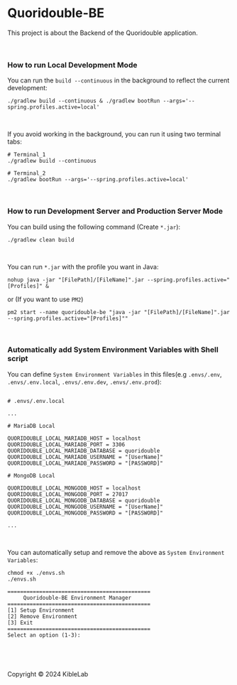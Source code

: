# Quoridouble-BE

This project is about the Backend of the Quoridouble application.

<br>

### How to run Local Development Mode

You can run the `build --continuous` in the background to reflect the current development:

```
./gradlew build --continuous & ./gradlew bootRun --args='--spring.profiles.active=local'
```

<br>

If you avoid working in the background, you can run it using two terminal tabs:

```
# Terminal_1
./gradlew build --continuous

# Terminal_2
./gradlew bootRun --args='--spring.profiles.active=local'
```

<br>

### How to run Development Server and Production Server Mode

You can build using the following command (Create `*.jar`):

```
./gradlew clean build
```

<br>

You can run `*.jar` with the profile you want in Java:

```
nohup java -jar "[FilePath]/[FileName]".jar --spring.profiles.active="[Profiles]" &
```

or (If you want to use `PM2`)

```
pm2 start --name quoridouble-be "java -jar "[FilePath]/[FileName]".jar --spring.profiles.active="[Profiles]""
```

<br>

### Automatically add System Environment Variables with Shell script

You can define `System Environment Variables` in this files(e.g `.envs/.env`, `.envs/.env.local`, `.envs/.env.dev`, `.envs/.env.prod`):

```

# .envs/.env.local

...

# MariaDB Local

QUORIDOUBLE_LOCAL_MARIADB_HOST = localhost
QUORIDOUBLE_LOCAL_MARIADB_PORT = 3306
QUORIDOUBLE_LOCAL_MARIADB_DATABASE = quoridouble
QUORIDOUBLE_LOCAL_MARIADB_USERNAME = "[UserName]"
QUORIDOUBLE_LOCAL_MARIADB_PASSWORD = "[PASSWORD]"

# MongoDB Local

QUORIDOUBLE_LOCAL_MONGODB_HOST = localhost
QUORIDOUBLE_LOCAL_MONGODB_PORT = 27017
QUORIDOUBLE_LOCAL_MONGODB_DATABASE = quoridouble
QUORIDOUBLE_LOCAL_MONGODB_USERNAME = "[UserName]"
QUORIDOUBLE_LOCAL_MONGODB_PASSWORD = "[PASSWORD]"

...

```

<br>

You can automatically setup and remove the above as `System Environment Variables`:

```
chmod +x ./envs.sh
./envs.sh
```

```
=============================================
     Quoridouble-BE Environment Manager
=============================================
[1] Setup Environment
[2] Remove Environment
[3] Exit
=============================================
Select an option (1-3):
```

## <br />

Copyright © 2024 KibleLab
